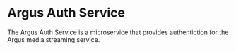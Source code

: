 # Argus Auth Service

The Argus Auth Service is a microservice that provides authentiction for the Argus media streaming service.